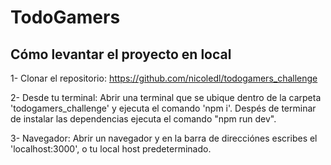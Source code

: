 # TodoGamers

## Cómo levantar el proyecto en local
1- Clonar el repositorio:
https://github.com/nicoledl/todogamers_challenge

2- Desde tu terminal:
Abrir una terminal que se ubique dentro de la carpeta 'todogamers_challenge' y ejecuta el comando 'npm i'. 
Despés de terminar de instalar las dependencias ejecuta el comando "npm run dev".

3- Navegador:
Abrir un navegador y en la barra de direcciónes escribes el 'localhost:3000', o tu local host predeterminado.